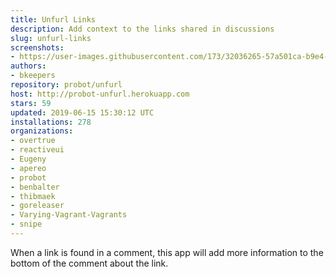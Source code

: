 ```yaml
---
title: Unfurl Links
description: Add context to the links shared in discussions
slug: unfurl-links
screenshots:
- https://user-images.githubusercontent.com/173/32036265-57a501ca-b9e4-11e7-9db3-52374fb7290c.png
authors:
- bkeepers
repository: probot/unfurl
host: http://probot-unfurl.herokuapp.com
stars: 59
updated: 2019-06-15 15:30:12 UTC
installations: 278
organizations:
- overtrue
- reactiveui
- Eugeny
- apereo
- probot
- benbalter
- thibmaek
- goreleaser
- Varying-Vagrant-Vagrants
- snipe
---
```


When a link is found in a comment, this app will add more information to the bottom of the comment about the link.
